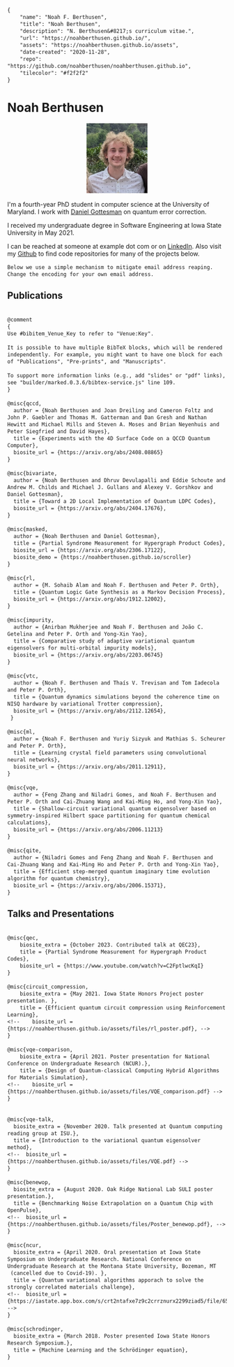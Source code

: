 ```bio-meta
{
    "name": "Noah F. Berthusen",
    "title": "Noah Berthusen",
    "description": "N. Berthusen&#8217;s curriculum vitae.",
    "url": "https://noahberthusen.github.io/",
    "assets": "https://noahberthusen.github.io/assets",
    "date-created": "2020-11-28",
    "repo": "https://github.com/noahberthusen/noahberthusen.github.io",
    "tilecolor": "#f2f2f2"
}
```

# Noah&nbsp;Berthusen

<figure class="gl-page-background gl-float-right gl-image-box" style="text-align: center;"><img src="assets/images/headshot2.jpg" alt="A photo of J. Doe" width="140" height="160" style="max-width: 160px;" /></figure>

I'm a fourth-year PhD student in computer science at the University of Maryland. I work with <a href="https://www2.perimeterinstitute.ca/personal/dgottesman/">Daniel Gottesman</a> on quantum error correction.

I received my undergraduate degree in Software Engineering at Iowa State University in May 2021.

I can be reached at <span id="_eml" class="gl-eml">someone at example dot com</span> or on <a href="https://www.linkedin.com/in/noah-berthusen-1a141a129/">LinkedIn</a>. Also visit my <a href="https://github.com/noahberthusen">Github</a> to find code repositories for many of the projects below.

```bio-remove
Below we use a simple mechanism to mitigate email address reaping.
Change the encoding for your own email address.
```

<!--[bio][protect]
<script type="application/javascript">
window.setTimeout(function ()
{
var addr = [
  110, 102,  98, 101, 114,
  116,  64, 117, 109, 100,
   46, 101, 100, 117
];
addr = String.fromCharCode.apply(String, addr);
var eml = document.getElementById('_eml');
eml.innerHTML = '<a href="mailto:' + addr + '">' + addr + '</a>';
eml.removeAttribute('class');
}, 600);
</script>
[bio]-->


## Publications


```blog-bib

@comment
{
Use #bibitem_Venue_Key to refer to "Venue:Key".

It is possible to have multiple BibTeX blocks, which will be rendered independently. For example, you might want to have one block for each of "Publications", "Pre-prints", and "Manuscripts".

To support more information links (e.g., add "slides" or "pdf" links),
see "builder/marked.0.3.6/bibtex-service.js" line 109.
}

@misc{qccd,
  author = {Noah Berthusen and Joan Dreiling and Cameron Foltz and John P. Gaebler and Thomas M. Gatterman and Dan Gresh and Nathan Hewitt and Michael Mills and Steven A. Moses and Brian Neyenhuis and Peter Siegfried and David Hayes},
  title = {Experiments with the 4D Surface Code on a QCCD Quantum Computer},
  biosite_url = {https://arxiv.org/abs/2408.08865}
}

@misc{bivariate,
  author = {Noah Berthusen and Dhruv Devulapalli and Eddie Schoute and Andrew M. Childs and Michael J. Gullans and Alexey V. Gorshkov and Daniel Gottesman},
  title = {Toward a 2D Local Implementation of Quantum LDPC Codes},
  biosite_url = {https://arxiv.org/abs/2404.17676},
}

@misc{masked,
  author = {Noah Berthusen and Daniel Gottesman},
  title = {Partial Syndrome Measurement for Hypergraph Product Codes},
  biosite_url = {https://arxiv.org/abs/2306.17122},
  biosite_demo = {https://noahberthusen.github.io/scroller}
}

@misc{rl,
  author = {M. Sohaib Alam and Noah F. Berthusen and Peter P. Orth},
  title = {Quantum Logic Gate Synthesis as a Markov Decision Process},
  biosite_url = {https://arxiv.org/abs/1912.12002},
}

@misc{impurity,
  author = {Anirban Mukherjee and Noah F. Berthusen and João C. Getelina and Peter P. Orth and Yong-Xin Yao},
  title = {Comparative study of adaptive variational quantum eigensolvers for multi-orbital impurity models},
  biosite_url = {https://arxiv.org/abs/2203.06745}
}

@misc{vtc,
  author = {Noah F. Berthusen and Thaís V. Trevisan and Tom Iadecola and Peter P. Orth},
  title = {Quantum dynamics simulations beyond the coherence time on NISQ hardware by variational Trotter compression},
  biosite_url = {https://arxiv.org/abs/2112.12654},
 }

@misc{ml,
  author = {Noah F. Berthusen and Yuriy Sizyuk and Mathias S. Scheurer and Peter P. Orth},
  title = {Learning crystal field parameters using convolutional neural networks},
  biosite_url = {https://arxiv.org/abs/2011.12911},
}

@misc{vqe,
  author = {Feng Zhang and Niladri Gomes, and Noah F. Berthusen and Peter P. Orth and Cai-Zhuang Wang and Kai-Ming Ho, and Yong-Xin Yao},
  title = {Shallow-circuit variational quantum eigensolver based on symmetry-inspired Hilbert space partitioning for quantum chemical calculations},
  biosite_url = {https://arxiv.org/abs/2006.11213}
}

@misc{qite,
  author = {Niladri Gomes and Feng Zhang and Noah F. Berthusen and Cai-Zhuang Wang and Kai-Ming Ho and Peter P. Orth and Yong-Xin Yao},
  title = {Efficient step-merged quantum imaginary time evolution algorithm for quantum chemistry},
  biosite_url = {https://arxiv.org/abs/2006.15371},
}

```

## Talks and Presentations


```blog-bib

@misc{qec,
	biosite_extra = {October 2023. Contributed talk at QEC23},
	title = {Partial Syndrome Measurement for Hypergraph Product Codes},
	biosite_url = {https://www.youtube.com/watch?v=C2FptlwcKqI}
}

@misc{circuit_compression,
	biosite_extra = {May 2021. Iowa State Honors Project poster presentation. },
	title = {Efficient quantum circuit compression using Reinforcement Learning},
<!--	biosite_url = {https://noahberthusen.github.io/assets/files/rl_poster.pdf}, -->
}

@misc{vqe-comparison,
	biosite_extra = {April 2021. Poster presentation for National Conference on Undergraduate Research (NCUR).},
	title = {Design of Quantum-classical Computing Hybrid Algorithms for Materials Simulation},
<!--	biosite_url = {https://noahberthusen.github.io/assets/files/VQE_comparison.pdf} -->
}


@misc{vqe-talk,
  biosite_extra = {November 2020. Talk presented at Quantum computing reading group at ISU.},
  title = {Introduction to the variational quantum eigensolver method},
<!--  biosite_url = {https://noahberthusen.github.io/assets/files/VQE.pdf} -->
}

@misc{benewop,
  biosite_extra = {August 2020. Oak Ridge National Lab SULI poster presentation.},
  title = {Benchmarking Noise Extrapolation on a Quantum Chip with OpenPulse},
<!--  biosite_url = {https://noahberthusen.github.io/assets/files/Poster_benewop.pdf}, -->
}

@misc{ncur,
  biosite_extra = {April 2020. Oral presentation at Iowa State Symposium on Undergraduate Research. National Conference on Undergraduate Research at the Montana State University, Bozeman, MT
 (cancelled due to Covid-19). },
  title = {Quantum variational algorithms apporach to solve the strongly correlated materials challenge},
<!--  biosite_url = {https://iastate.app.box.com/s/crt2ntafxe7z9c2crrznurx2299ziad5/file/655919529632}, -->
}

@misc{schrodinger,
  biosite_extra = {March 2018. Poster presented Iowa State Honors Research Symposium.},
  title = {Machine Learning and the Schrödinger equation},
}


```

